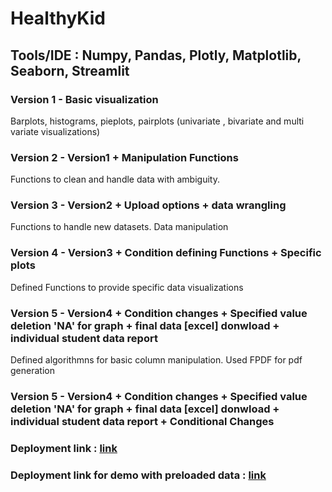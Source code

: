 # HealthyKid

## Tools/IDE : Numpy, Pandas, Plotly, Matplotlib, Seaborn, Streamlit


### Version 1 - Basic visualization
Barplots, histograms, pieplots, pairplots  (univariate , bivariate and multi variate visualizations)

### Version 2 - Version1 + Manipulation Functions 
Functions to clean and handle data with ambiguity.

### Version  3 - Version2 + Upload options + data wrangling  
Functions to handle new datasets. Data manipulation 

### Version 4 - Version3 + Condition defining Functions + Specific plots 
Defined Functions to provide specific data visualizations

### Version 5 - Version4 + Condition changes + Specified value deletion 'NA' for graph + final data [excel] donwload + individual student data report
Defined algorithmns for basic column manipulation. Used FPDF for pdf generation 


### Version 5 - Version4 + Condition changes + Specified value deletion 'NA' for graph + final data [excel] donwload + individual student data report + Conditional Changes

### Deployment link : [link](https://healthy-kid.herokuapp.com/)
### Deployment link for demo with preloaded data : [link](https://healthy-kid-demo.herokuapp.com/)
